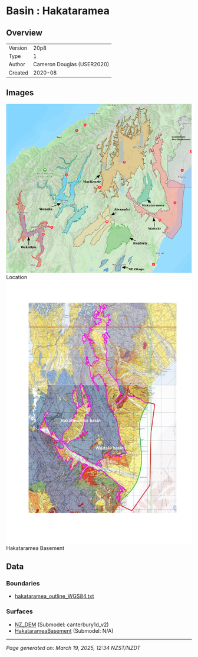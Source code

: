 # Basin : Hakataramea

## Overview
|         |                     |
|---------|---------------------|
| Version | 20p8           |
| Type    | 1        |
| Author  | Cameron Douglas (USER2020)            |
| Created | 2020-08           |


## Images
![](../images/basins/SI_mid.png) Location
![](../images/basins/waitaki_hakataramea_outline.jpg) Hakataramea Basement

## Data
### Boundaries
- [hakataramea_outline_WGS84.txt](../../velocity_modelling/Data/USER20_BASINS/hakataramea_outline_WGS84.txt)

### Surfaces
- [NZ_DEM](../../velocity_modelling/Data/DEM/NZ_DEM_HD.in) (Submodel: canterbury1d_v2)
- [HakatarameaBasement](../../velocity_modelling/Data/USER20_BASINS/wai-hak_WGS84.in) (Submodel: N/A)

---
*Page generated on: March 19, 2025, 12:34 NZST/NZDT*
